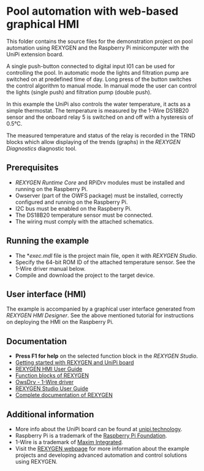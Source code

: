 Pool automation with web-based graphical HMI 
============================================

This folder contains the source files for the demonstration project on pool 
automation using REXYGEN and the Raspberry Pi minicomputer with 
the UniPi extension board.

A single push-button connected to digital input I01 can be used for controlling 
the pool. In automatic mode the lights and filtration pump are switched on at 
predefined time of day. Long press of the button switches the control algorithm 
to manual mode. In manual mode the user can control the lights (single push) and 
filtration pump (double push).

In this example the UniPi also controls the water temperature, it acts as a 
simple thermostat. The temperature is measured by the 1-Wire DS18B20 sensor and 
the onboard relay 5 is switched on and off with a hysteresis of 0.5°C.

The measured temperature and status of the relay is recorded in the TRND blocks
which allow displaying of the trends (graphs) in the *REXYGEN Diagnostics* diagnostic tool. 

## Prerequisites ##

- *REXYGEN Runtime Core* and RPiDrv modules must be installed and running on the Raspberry Pi.
- Owserver (part of the OWFS package) must be installed, correctly configured and running on the Raspberry Pi.
- I2C bus must be enabled on the Raspberry Pi.
- The DS18B20 temperature sensor must be connected.
- The wiring must comply with the attached schematics. 

## Running the example ##

- The **exec.mdl* file is the project main file, open it with *REXYGEN Studio*.
- Specify the 64-bit ROM ID of the attached temperature sensor. See the 1-Wire driver manual below.
- Compile and download the project to the target device.

## User interface (HMI) ##

The example is accompanied by a graphical user interface generated from *REXYGEN HMI Designer*. See the above mentioned tutorial for instructions on 
deploying the HMI on the Raspberry Pi.

## Documentation ##

- **Press F1 for help** on the selected function block in the *REXYGEN Studio*.
- [Getting started with REXYGEN  and UniPi board](https://www.rexygen.com/doc/PDF/ENGLISH/RexygenGettingStarted_UniPi_ENG.pdf)
- [REXYGEN HMI User Guide](https://www.rexygen.com/doc/PDF/ENGLISH/RexygenHMI_ENG.pdf)
- [Function blocks of REXYGEN](https://www.rexygen.com/doc/PDF/ENGLISH/BRef_ENG.pdf)
- [OwsDrv - 1-Wire driver](https://www.rexygen.com/doc/PDF/ENGLISH/OwsDrv_ENG.pdf)
- [REXYGEN Studio User Guide](https://www.rexygen.com/doc/PDF/ENGLISH/RexygenStudio_ENG.pdf)
- [Complete documentation of REXYGEN](http://www.rexygen.com/documentation-and-support)

## Additional information ##

- More info about the UniPi board can be found at [unipi.technology](http://www.unipi.technology).
- Raspberry Pi is a trademark of the [Raspberry Pi Foundation](http://www.raspberrypi.org).
- 1-Wire is a trademark of [Maxim Integrated](http://www.maxim-ic.com).
- Visit the [REXYGEN webpage](http://www.rexygen.com) 
for more information about the example projects and developing advanced 
automation and control solutions using REXYGEN.